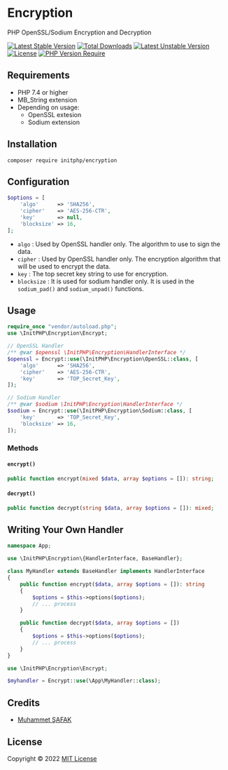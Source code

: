 # Encryption
PHP OpenSSL/Sodium Encryption and Decryption

[![Latest Stable Version](http://poser.pugx.org/initphp/encryption/v)](https://packagist.org/packages/initphp/encryption) [![Total Downloads](http://poser.pugx.org/initphp/encryption/downloads)](https://packagist.org/packages/initphp/encryption) [![Latest Unstable Version](http://poser.pugx.org/initphp/encryption/v/unstable)](https://packagist.org/packages/initphp/encryption) [![License](http://poser.pugx.org/initphp/encryption/license)](https://packagist.org/packages/initphp/encryption) [![PHP Version Require](http://poser.pugx.org/initphp/encryption/require/php)](https://packagist.org/packages/initphp/encryption)

## Requirements

- PHP 7.4 or higher
- MB_String extension
- Depending on usage: 
  - OpenSSL extesion
  - Sodium extension


## Installation

```
composer require initphp/encryption
```

## Configuration

```php 
$options = [
    'algo'      => 'SHA256',
    'cipher'    => 'AES-256-CTR',
    'key'       => null,
    'blocksize' => 16,
];
```

- `algo` : Used by OpenSSL handler only. The algorithm to use to sign the data.
- `cipher` : Used by OpenSSL handler only. The encryption algorithm that will be used to encrypt the data.
- `key` : The top secret key string to use for encryption.
- `blocksize` : It is used for sodium handler only. It is used in the `sodium_pad()` and `sodium_unpad()` functions.


## Usage

```php 
require_once "vendor/autoload.php";
use \InitPHP\Encryption\Encrypt;

// OpenSSL Handler
/** @var $openssl \InitPHP\Encryption\HandlerInterface */
$openssl = Encrypt::use(\InitPHP\Encryption\OpenSSL::class, [
    'algo'      => 'SHA256',
    'cipher'    => 'AES-256-CTR',
    'key'       => 'TOP_Secret_Key',
]);

// Sodium Handler
/** @var $sodium \InitPHP\Encryption\HandlerInterface */
$sodium = Encrypt::use(\InitPHP\Encryption\Sodium::class, [
    'key'       => 'TOP_Secret_Key',
    'blocksize' => 16,
]);
```

### Methods

#### `encrypt()`

```php 
public function encrypt(mixed $data, array $options = []): string;
```

#### `decrypt()`

```php 
public function decrypt(string $data, array $options = []): mixed;
```

## Writing Your Own Handler

```php 
namespace App;

use \InitPHP\Encryption\{HandlerInterface, BaseHandler};

class MyHandler extends BaseHandler implements HandlerInterface
{
    public function encrypt($data, array $options = []): string
    {
        $options = $this->options($options);
        // ... process
    }

    public function decrypt($data, array $options = [])
    {
        $options = $this->options($options);
        // ... process
    }
}
```

```php 
use \InitPHP\Encryption\Encrypt;

$myhandler = Encrypt::use(\App\MyHandler::class);
```

## Credits

- [Muhammet ŞAFAK](https://www.muhammetsafak.com.tr)

## License

Copyright &copy; 2022 [MIT License](./LICENSE)